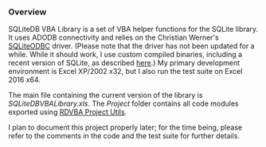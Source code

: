 ### Overview

SQLiteDB VBA Library is a set of VBA helper functions for the SQLite library. It uses ADODB connectivity and relies on the Christian Werner's [SQLiteODBC][SQLiteODBC CW] driver. (Please note that the driver has not been updated for a while. While it should work, I use custom compiled binaries, including a recent version of SQLite, as described [here][SQLiteODBC PG].) My primary development environment is Excel XP/2002 x32, but I also run the test suite on Excel 2016 x64.

The main file containing the current version of the library is *SQLiteDBVBALibrary.xls*. The *Project* folder contains all code modules exported using [RDVBA Project Utils][].

I plan to document this project properly later; for the time being, please refer to the comments in the code and the test suite for further details.



<!-- References -->

[SQLiteODBC CW]: http://www.ch-werner.de/sqliteodbc/
[SQLiteODBC PG]: https://pchemguy.github.io/SQLite-ICU-MinGW/odbc
[RDVBA Project Utils]: https://pchemguy.github.io/RDVBA-Project-Utils/
